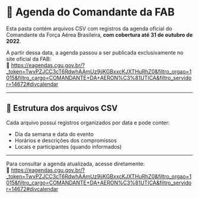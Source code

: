 # 📁 Agenda do Comandante da FAB

Esta pasta contém arquivos CSV com registros da agenda oficial do Comandante da Força Aérea Brasileira, **com cobertura até 31 de outubro de 2022**.

A partir dessa data, a agenda passou a ser publicada exclusivamente no site oficial da FAB:  
🔗 https://eagendas.cgu.gov.br/?_token=TwvPZJCC3cT6RdwhAAmUz9jjKGBxxcKJXTHuRhZ0&filtro_orgao=1015&filtro_cargo=COMANDANTE+DA+AERON%C3%81UTICA&filtro_servidor=14672#divcalendar

---

## 📄 Estrutura dos arquivos CSV

Cada arquivo possui registros organizados por data e pode conter:

- Dia da semana e data do evento  
- Horários e descrições dos compromissos  
- Locais e participantes (quando informados)

---

Para consultar a agenda atualizada, acesse diretamente:  
🔗 https://eagendas.cgu.gov.br/?_token=TwvPZJCC3cT6RdwhAAmUz9jjKGBxxcKJXTHuRhZ0&filtro_orgao=1015&filtro_cargo=COMANDANTE+DA+AERON%C3%81UTICA&filtro_servidor=14672#divcalendar



